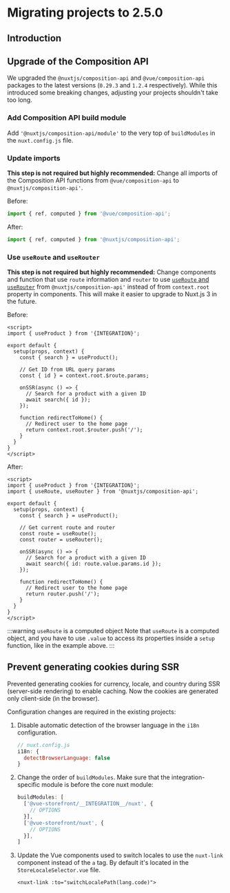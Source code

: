# Migrating projects to 2.5.0

## Introduction

<!-- TBD -->

## Upgrade of the Composition API

We upgraded the `@nuxtjs/composition-api` and `@vue/composition-api` packages to the latest versions (`0.29.3` and `1.2.4` respectively). While this introduced some breaking changes, adjusting your projects shouldn't take too long.

### Add Composition API build module

Add `'@nuxtjs/composition-api/module'` to the very top of `buildModules` in the `nuxt.config.js` file.

### Update imports

**This step is not required but highly recommended:** Change all imports of the Composition API functions from `@vue/composition-api` to `@nuxtjs/composition-api'`.

Before:
```javascript
import { ref, computed } from '@vue/composition-api';
```

After:
```javascript
import { ref, computed } from '@nuxtjs/composition-api';
```

### Use `useRoute` and `useRouter`

**This step is not required but highly recommended:** Change components and function that use `route` information and `router` to use [`useRoute` and `useRouter`](https://composition-api.nuxtjs.org/packages/routes) from `@nuxtjs/composition-api'` instead of from `context.root` property in components. This will make it easier to upgrade to Nuxt.js 3 in the future.

Before:
```vue{9,13,18}
<script>
import { useProduct } from '{INTEGRATION}';

export default {
  setup(props, context) {
    const { search } = useProduct();

    // Get ID from URL query params
    const { id } = context.root.$route.params;

    onSSR(async () => {
      // Search for a product with a given ID
      await search({ id });
    });

    function redirectToHome() {
      // Redirect user to the home page
      return context.root.$router.push('/');
    }
  }
}
</script>
```

After:
```vue{3,10-11,15,20}
<script>
import { useProduct } from '{INTEGRATION}';
import { useRoute, useRouter } from '@nuxtjs/composition-api';

export default {
  setup(props, context) {
    const { search } = useProduct();

    // Get current route and router
    const route = useRoute();
    const router = useRouter();

    onSSR(async () => {
      // Search for a product with a given ID
      await search({ id: route.value.params.id });
    });

    function redirectToHome() {
      // Redirect user to the home page
      return router.push('/');
    }
  }
}
</script>
```

:::warning `useRoute` is a computed object
Note that `useRoute` is a computed object, and you have to use `.value` to access its properties inside a `setup` function, like in the example above.
:::

## Prevent generating cookies during SSR

Prevented generating cookies for currency, locale, and country during SSR (server-side rendering) to enable caching. Now the cookies are generated only client-side (in the browser).

Configuration changes are required in the existing projects:

1. Disable automatic detection of the browser language in the `i18n` configuration.

    ```javascript
    // nuxt.config.js
    i18n: {
      detectBrowserLanguage: false
    }
    ```
2. Change the order of `buildModules`. Make sure that the integration-specific module is before the core nuxt module:

    ```javascript
    buildModules: [
      ['@vue-storefront/__INTEGRATION__/nuxt', {
        // OPTIONS
      }],
      ['@vue-storefront/nuxt', {
        // OPTIONS
      }],
    ]
    ```

3. Update the Vue components used to switch locales to use the `nuxt-link` component instead of the `a` tag. By default it\'s located in the `StoreLocaleSelector.vue` file.
    ```vue
    <nuxt-link :to="switchLocalePath(lang.code)">
    ```
